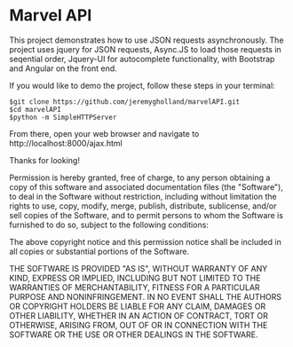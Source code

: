 # Marvel API 

This project demonstrates how to use JSON requests asynchronously. The project uses jquery for JSON requests, Async.JS to load those requests in seqential order, Jquery-UI for autocomplete functionality, with Bootstrap and Angular on the front end.

If you would like to demo the project, follow these steps in your terminal:

```
$git clone https://github.com/jeremygholland/marvelAPI.git
$cd marvelAPI
$python -m SimpleHTTPServer
```

From there, open your web browser and navigate to http://localhost:8000/ajax.html

Thanks for looking!

<!-- toc -->

Permission is hereby granted, free of charge, to any person obtaining a copy of this software and associated documentation files (the "Software"), to deal in the Software without restriction, including without limitation the rights to use, copy, modify, merge, publish, distribute, sublicense, and/or sell copies of the Software, and to permit persons to whom the Software is furnished to do so, subject to the following conditions:

The above copyright notice and this permission notice shall be included in all copies or substantial portions of the Software.

THE SOFTWARE IS PROVIDED "AS IS", WITHOUT WARRANTY OF ANY KIND, EXPRESS OR IMPLIED, INCLUDING BUT NOT LIMITED TO THE WARRANTIES OF MERCHANTABILITY, FITNESS FOR A PARTICULAR PURPOSE AND NONINFRINGEMENT. IN NO EVENT SHALL THE AUTHORS OR COPYRIGHT HOLDERS BE LIABLE FOR ANY CLAIM, DAMAGES OR OTHER LIABILITY, WHETHER IN AN ACTION OF CONTRACT, TORT OR OTHERWISE, ARISING FROM, OUT OF OR IN CONNECTION WITH THE SOFTWARE OR THE USE OR OTHER DEALINGS IN THE SOFTWARE.